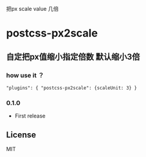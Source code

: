 把px scale value 几倍 
# postcss-px2scale

## 自定把px值缩小指定倍数 默认缩小3倍

### how use it ？
`
"plugins": {
      "postcss-px2scale": {scaleUnit: 3}
    }
`
### 0.1.0

* First release

## License

MIT

	
